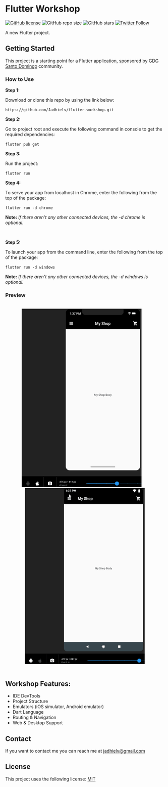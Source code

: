 # Flutter Workshop

[![GitHub license](https://img.shields.io/badge/license-MIT-blue.svg)](https://github.com/Jadhielv/flutter-workshop/blob/master/LICENSE)
![GitHub repo size](https://img.shields.io/github/repo-size/jadhielv/flutter-workshop)
![GitHub stars](https://img.shields.io/github/stars/jadhielv/flutter-workshop?style=social)
[![Twitter Follow](https://img.shields.io/twitter/follow/jadhielv?style=social)](https://twitter.com/intent/follow?screen_name=jadhielv)

A new Flutter project.

## Getting Started

This project is a starting point for a Flutter application, sponsored by [GDG Santo Domingo](https://github.com/gdgsantodomingo) community.

### How to Use

**Step 1:**

Download or clone this repo by using the link below:

```
https://github.com/Jadhielv/flutter-workshop.git
```

**Step 2:**

Go to project root and execute the following command in console to get the required dependencies: 

``` 
flutter pub get 
```

**Step 3:**

Run the project: 

``` 
flutter run
```

**Step 4:**

To serve your app from localhost in Chrome, enter the following from the top of the package: 

``` 
flutter run -d chrome
```

**Note:** *If there aren’t any other connected devices, the -d chrome is optional.*

<br/>

**Step 5:**

To launch your app from the command line, enter the following from the top of the package:

``` 
flutter run -d windows
```

**Note:** *If there aren’t any other connected devices, the -d windows is optional.*

### Preview

<br/>

<div align="center">
    <img width="380" title="iPhone X" src="assets/ios.gif">
        &nbsp;&nbsp;&nbsp;&nbsp;
    <img width="380" title="Pixel 3 XL" src="assets/android.gif">
</div>

<br/>

## Workshop Features:

* IDE DevTools
* Project Structure
* Emulators (iOS simulator, Android emulator)
* Dart Language
* Routing & Navigation
* Web & Desktop Support

## Contact

If you want to contact me you can reach me at <jadhielv@gmail.com>

## License
<!--- If you're not sure which open license to use see https://choosealicense.com/--->

This project uses the following license: [MIT](LICENSE)